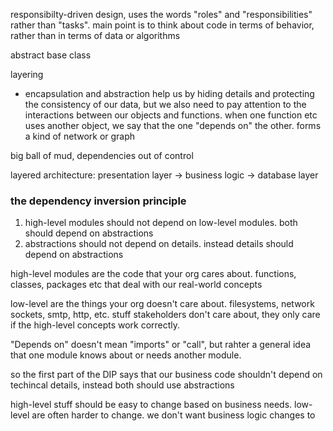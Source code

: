 responsibilty-driven design, uses the words "roles" and "responsibilities" rather than "tasks". main point is to think about code in terms of behavior, rather than in terms of data or algorithms

abstract base class

layering
- encapsulation and abstraction help us by hiding details and protecting the consistency of our data, but we also need to pay attention to the interactions between our objects and functions. when one function etc uses another object, we say that the one "depends on" the other. forms a kind of network or graph

big ball of mud, dependencies out of control


layered architecture: presentation layer -> business logic -> database layer

### the dependency inversion principle
1. high-level modules should not depend on low-level modules. both should depend on abstractions
2. abstractions should not depend on details. instead details should depend on abstractions

high-level modules are the code that your org cares about. functions, classes, packages etc that deal with our real-world concepts

low-level are the things your org doesn't care about. filesystems, network sockets, smtp, http, etc. stuff stakeholders don't care about, they only care if the high-level concepts work correctly.

"Depends on" doesn't mean "imports" or "call", but rahter a general idea that one module knows about or needs another module.

so the first part of the DIP says that our business code shouldn't depend on techincal details, instead both should use abstractions

high-level stuff should be easy to change based on business needs. low-level are often harder to change. we don't want business logic changes to
